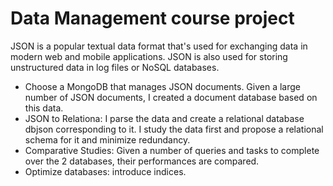 # Data Management course project #
JSON is a popular textual data format that's used for exchanging data in modern web and mobile applications. JSON is also used for storing unstructured data in log files or NoSQL databases.

- Choose a MongoDB that manages JSON documents. Given a large number of JSON documents, I created a document database based on this data.
- JSON to Relationa: I parse the data and create a relational database dbjson corresponding to it. I study the data first and propose a relational schema for it and minimize redundancy.
- Comparative Studies: Given a number of queries and tasks to complete over the 2 databases, their performances are compared.
- Optimize databases: introduce indices. 
